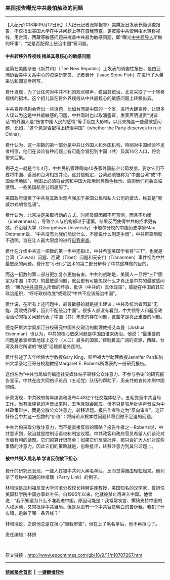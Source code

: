 ### 美国报告曝光中共最怕触及的问题
------------------------

<p>【大纪元2018年09月12日讯】（大纪元记者张婷报导）美媒近日发表长篇调查报告，不仅指出美国大学在中共问题上存在<a href="http://www.epochtimes.com/gb/tag/%E8%87%AA%E6%88%91%E5%AE%A1%E6%9F%A5.html">自我审查</a>，更披露中共使用招术转移视线，用台湾、西藏等敏感问题来掩盖中共最为敏感问题，即“曝光<a href="http://www.epochtimes.com/gb/tag/%E4%B8%AD%E5%85%B1%E9%A2%86%E5%AF%BC%E4%BA%BA.html">中共领导人</a>所做的坏事”、“党是否配得上统治中国”等问题。</p>
<h4>中共转移外界视线 掩盖其最核心的敏感问题</h4>
<p>这篇在美国杂志《新共和》（The New Republic）上发表的调查性报告，是由亚洲协会美中关系中心的资深研究员、记者费什（Isaac Stone Fish）在进行了大量采访和调查后所写。</p>
<p>费什发现，为了让任何对中共不利的观点噤声，稳固其统治，北京采取了一个转移视线的招术。这个招儿旨在将外界视线从中共最核心的敏感问题上转移出去。</p>
<p>中共宣传机构会弄出一些话题，比如台湾是中国的一个省，进行大肆宣传，让很多人误认为这是中共最敏感的问题，中共同时也以取消签证，发表声明谴责“说错话”的外国人是“伤害中国人民的感情”等手段加大影响，以此来掩盖一些最敏感问题，比如，“这个党是否配得上统治中国”（whether the Party deserves to rule China）。</p>
<p>费什认为，这一招数的第一部分是中共让外国人和外国机构，特别对中国经验不足者相信，他们在谈论各种问题上有可能会冒犯到中国（共）及其14亿人口，将会带来后果。</p>
<p>例子之一就是今年4月，中共民航管理局向40多家外国航空公司发信，要求它们不要将中国、香港和台湾相提并论。这封信规定，台湾必须被称为“中国台湾”或“中国台湾地区”，地图上必须将台湾和中国大陆用同样颜色标示。否则他们将会面临惩罚。一些美国航空公司屈服了。</p>
<p>美国政府谴责了中共将其政治观点强加于美国公民和私人公司的做法，称其是“奥威尔式胡言乱语”。</p>
<p>费什认为，北京决定采取行动的方式、时间及原因都不可预测，而且不均衡（unevenness），导致个人与机构都过于谨慎，结果反而使得中共的招术更有效。乔治城大学（Georgetown University）卡塔尔分校的中国历史学家Max Oidtmann说，“中共没有为我们能说什么，不能说什么制定手册”，中共审查制度不透明，旨在让人最大限度的进行<a href="http://www.epochtimes.com/gb/tag/%E8%87%AA%E6%88%91%E5%AE%A1%E6%9F%A5.html">自我审查</a>。</p>
<p>费什在介绍中共这一招数的第一步中还指出，中共希望美国学者将“三T”，也就是台湾（Taiwan）问题、西藏（Tibet）问题和天安门（Tiananmen）事件视为中共最敏感的问题。费什在“小分心”战术的第二部分解释了中共这样做的目的。</p>
<p>而这一招数的第二部分更加复杂更加有害。中共的战略是，美国人一旦将“三T”固定为中国（中共）的最敏感问题，就会更有可能忽视什么才真正是中共的最敏感问题：“曝光<a href="http://www.epochtimes.com/gb/tag/%E4%B8%AD%E5%85%B1%E9%A2%86%E5%AF%BC%E4%BA%BA.html">中共领导人</a>所做的坏事，批评（中共的）具体政策”，鼓励在中国的其它政治组织，“呼吁政权改变”或建议“中共不应该统治中国”。</p>
<p>费什说，在所有上述问题中，最最敏感的就是提出建议：中共及统治者因其“无能、腐败或罪孽，因此不配统治中国”。很多人都没有看到，中共领导人和基层政治活动的相关问题代表了中国（共）未来的存在问题，这些才是真正重要的问题。</p>
<p>德克萨斯大学奥斯汀分校研究中国外交政治的助理教授艾森曼（Joshua Eisenman）也认为，中共的核心敏感问题是中国由谁来统治。他说：“最重要的问题是谁掌控着地球上这个（人口）最多的国家，”控制着其广阔的资源，西藏、台湾及其它所谓的“敏感”话题都是外围的。</p>
<p>费什引述了去年哈佛大学教授Gary King、斯坦福大学助理教授Jennifer Pan和加州大学圣地亚哥分校副教授Margaret E. Roberts所发表的一份研究报告。</p>
<p>这份名为“中共当局如何编造社交媒体帖子转移公众注意力、不参与争论”的研究报告显示，中共在庞大网络评论员（五毛党）队伍的帮助下，用亲共的宣传冲刷中国网络。</p>
<p>研究发现，中共政府每年编造和发布4.48亿个社交媒体帖子。五毛党替中共当局工作。当有批评党的声音出来时，五毛党就会回应。但不只是驳斥批评声音或为中共政策辩护，而是分散公众注意力，转移话题。报告作者称之为“反向审查”。这正好符合中共这一招数的“价值”：将辩论从根本性问题转移到微不足道的问题。</p>
<p>中共为何采取分散注意力，而不是直接反驳的策略？报告作者之一Roberts说，中共意识到，政治就是控制话语权和制定议程。中共政客和政府官员希望人们谈论对当局有利的话题。它们的算计很简单：如果它们反驳批评，那只会扩大人们对这些事情的注意力。因此它们的策略就是，忽略批评，转移注意力到其它话题上。</p>
<h4>被中共列入黑名单 学者反倒放下担心</h4>
<p>费什的研究还发现，一些人在被中共列入黑名单后，反而觉得自由轻松起来。他列举了号称中国通的林培瑞（Perry Link）的例子。</p>
<p>林培瑞是加利福尼亚大学河滨分校校长特聘讲座教授，美国知名的汉学家，曾担任美国科学院中国办事处主任。自1995年以来，他就被禁止再进入中国。他曾说：“我不知道为什么不准我进中国，原因可能是：我常常发言、撰稿支持中国的人权运动，又常批评中共当局。但是从没有一个中共官员明白的告诉我，我犯了什么错，逾越了哪一条界线？”</p>
<p>林培瑞说，之前他总是在担心“自我审查”，但在上了黑名单后，他不再担心了。</p>
<p>责任编辑：林妍</p>
<p>&nbsp;</p>

原文链接：http://www.epochtimes.com/gb/18/9/11/n10707267.htm


------------------------
#### [禁闻聚合首页](https://github.com/gfw-breaker/banned-news/blob/master/README.md) &nbsp;|&nbsp;  [一键翻墙软件](https://github.com/gfw-breaker/nogfw/blob/master/README.md)